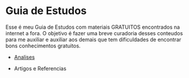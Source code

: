 # Guia de Estudos
Esse é meu Guia de Estudos com materiais GRATUITOS encontrados na internet a fora. O objetivo é fazer uma breve curadoria desses conteudos para me auxiliar e auxiliar aos demais que tem dificuldades de encontrar bons conhecimentos gratuitos.

* [Analises](https://github.com/rafaelrd-dev/GuiaDeEstudos/blob/master/Analises/Analises.mdr)

* Artigos e Referencias



